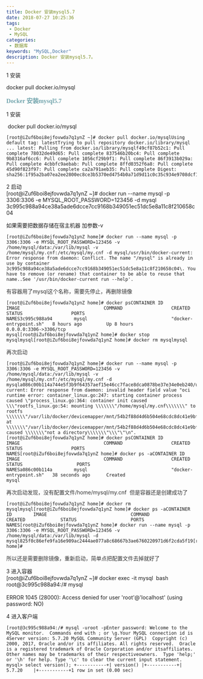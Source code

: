 ```yaml
---
title: Docker 安装mysql5.7
date: 2018-07-27 10:25:36
tags: 
 - Docker
 - MySQL
categories: 
 - 数据库
keywords: "MySQL,Docker"
description: Docker 安装mysql5.7。
---
```


1 安装

docker pull docker.io/mysql

<!--more-->

<font face="Arial Black" color="#73a5ad"><span style="font-size: 16px;">**Docker 安装mysql5.7**</span></font>  

1 安装

 docker pull docker.io/mysql  

    [root@iZuf6boi8ejfovwda7q1ynZ ~]# docker pull docker.io/mysqlUsing default tag: latestTrying to pull repository docker.io/library/mysql ... latest: Pulling from docker.io/library/mysqlf49cf87b52c1: Pull complete 78032de49d65: Pull complete 837546b20bc4: Pull complete 9b8316af6cc6: Pull complete 1056cf29b9f1: Pull complete 86f3913b029a: Pull complete 4cbbfc9aebab: Pull complete 8ffd0352f6a8: Pull complete 45d90f823f97: Pull complete ca2a791aeb35: Pull complete Digest: sha256:1f95a2ba07ea2ee2800ec8ce3b5370ed4754b0a71d9d11c0c35c934e9708dcf1

2 启动  
[root@iZuf6boi8ejfovwda7q1ynZ ~]# docker run --name mysql -p 3306:3306 -e MYSQL_ROOT_PASSWORD=123456 -d mysql  
3c995c988a94ce38a5ade6dcce7cc9168b349051ec51dc5e8a11c8f210658c04

如果需要把数据存储在宿主机器 加参数-v

    [root@iZuf6boi8ejfovwda7q1ynZ home]# docker run --name mysql -p 3306:3306 -e MYSQL_ROOT_PASSWORD=123456 -v /home/mysql/data:/var/lib/mysql -v /home/mysql/my.cnf:/etc/mysql/my.cnf -d mysql/usr/bin/docker-current: Error response from daemon: Conflict. The name "/mysql" is already in use by container 3c995c988a94ce38a5ade6dcce7cc9168b349051ec51dc5e8a11c8f210658c04\. You have to remove (or rename) that container to be able to reuse that name..See '/usr/bin/docker-current run --help'.

<span style="color: rgb(51, 51, 51); font-family: -apple-system, &quot;SF UI Text&quot;, Arial, &quot;PingFang SC&quot;, &quot;Hiragino Sans GB&quot;, &quot;Microsoft YaHei&quot;, &quot;WenQuanYi Micro Hei&quot;, sans-serif, SimHei, SimSun;">有容器用了mysql这个名称，需要先停止，再删除镜像</span>  

    [root@iZuf6boi8ejfovwda7q1ynZ home]# docker psCONTAINER ID        IMAGE                               COMMAND                  CREATED             STATUS                  PORTS                                                             NAMES3c995c988a94        mysql                               "docker-entrypoint.sh"   8 hours ago         Up 8 hours              0.0.0.0:3306->3306/tcp                                            mysql[root@iZuf6boi8ejfovwda7q1ynZ home]# docker stop mysqlmysql[root@iZuf6boi8ejfovwda7q1ynZ home]# docker rm mysqlmysql

<span style="color: rgb(51, 51, 51); font-family: -apple-system, &quot;SF UI Text&quot;, Arial, &quot;PingFang SC&quot;, &quot;Hiragino Sans GB&quot;, &quot;Microsoft YaHei&quot;, &quot;WenQuanYi Micro Hei&quot;, sans-serif, SimHei, SimSun;">再次启动</span>  

    [root@iZuf6boi8ejfovwda7q1ynZ home]# docker run --name mysql -p 3306:3306 -e MYSQL_ROOT_PASSWORD=123456 -v /home/mysql/data:/var/lib/mysql -v /home/mysql/my.cnf:/etc/mysql/my.cnf -d mysqla086c00b114a744e5f3b9f64357aef15e46cc7face8dca0878be37e34e0eb240/usr/bin/docker-current: Error response from daemon: invalid header field value "oci runtime error: container_linux.go:247: starting container process caused \"process_linux.go:364: container init caused \\\"rootfs_linux.go:54: mounting \\\\\\\"/home/mysql/my.cnf\\\\\\\" to rootfs \\\\\\\"/var/lib/docker/devicemapper/mnt/54b2f88d4d6b504e68cdc8dc41e9bf229ecc739bbdce4e23b1253cec6ea62e1e/rootfs\\\\\\\" at \\\\\\\"/var/lib/docker/devicemapper/mnt/54b2f88d4d6b504e68cdc8dc41e9bf229ecc739bbdce4e23b1253cec6ea62e1e/rootfs/etc/mysql/mysql.cnf\\\\\\\" caused \\\\\\\"not a directory\\\\\\\"\\\"\"\n".[root@iZuf6boi8ejfovwda7q1ynZ home]# docker psCONTAINER ID        IMAGE                               COMMAND                  CREATED             STATUS                  PORTS                                                             NAMES[root@iZuf6boi8ejfovwda7q1ynZ home]# docker ps -aCONTAINER ID        IMAGE                               COMMAND                  CREATED             STATUS                    PORTS                                                             NAMESa086c00b114a        mysql                               "docker-entrypoint.sh"   38 seconds ago      Created                                                                                     mysql

<span style="color: rgb(51, 51, 51); font-family: -apple-system, &quot;SF UI Text&quot;, Arial, &quot;PingFang SC&quot;, &quot;Hiragino Sans GB&quot;, &quot;Microsoft YaHei&quot;, &quot;WenQuanYi Micro Hei&quot;, sans-serif, SimHei, SimSun;">再次启动发现，没有配置文件/home/mysql/my.cnf  但是容器还是创建成功了</span>  

    [root@iZuf6boi8ejfovwda7q1ynZ home]# docker rm mysqlmysql[root@iZuf6boi8ejfovwda7q1ynZ home]# docker ps -aCONTAINER ID        IMAGE                               COMMAND                  CREATED             STATUS                    PORTS                                                             NAMES[root@iZuf6boi8ejfovwda7q1ynZ home]# docker run --name mysql -p 3306:3306 -e MYSQL_ROOT_PASSWORD=123456 -v /home/mysql/data:/var/lib/mysql -d mysql825f0c86efe9fa16e909ac2444ae077a8c68667b3ae6760220971d6f2cda5f19[root@iZuf6boi8ejfovwda7q1ynZ home]# 

<span style="color: rgb(51, 51, 51); font-family: -apple-system, &quot;SF UI Text&quot;, Arial, &quot;PingFang SC&quot;, &quot;Hiragino Sans GB&quot;, &quot;Microsoft YaHei&quot;, &quot;WenQuanYi Micro Hei&quot;, sans-serif, SimHei, SimSun;">所以还是需要删除镜像，重新启动，简单点把配置文件去掉就好了</span>  

3 进入容器  
[root@iZuf6boi8ejfovwda7q1ynZ ~]# docker exec -it mysql  bash  
root@3c995c988a94:/# mysql                                                                                                                                                                                                   
ERROR 1045 (28000): Access denied for user 'root'@'localhost' (using password: NO)

4 进入客户端  

    [root@3c995c988a94:/# mysql -uroot -pEnter password: Welcome to the MySQL monitor.  Commands end with ; or \g.Your MySQL connection id is 4Server version: 5.7.20 MySQL Community Server (GPL)  Copyright (c) 2000, 2017, Oracle and/or its affiliates. All rights reserved.  Oracle is a registered trademark of Oracle Corporation and/or itsaffiliates. Other names may be trademarks of their respectiveowners.  Type 'help;' or '\h' for help. Type '\c' to clear the current input statement.  mysql> select version(); +-----------+| version() |+-----------+| 5.7.20    |+-----------+1 row in set (0.00 sec)